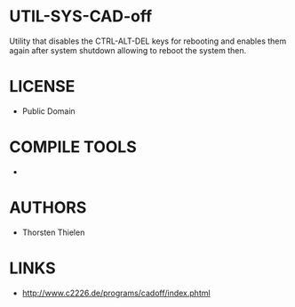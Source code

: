 UTIL-SYS-CAD-off
================

Utility that disables the CTRL-ALT-DEL keys for rebooting and enables them again after system shutdown allowing to reboot the system then.

LICENSE
===============
* Public Domain

COMPILE TOOLS
===============
* 

AUTHORS
===============
* Thorsten Thielen

LINKS
===============
* http://www.c2226.de/programs/cadoff/index.phtml
